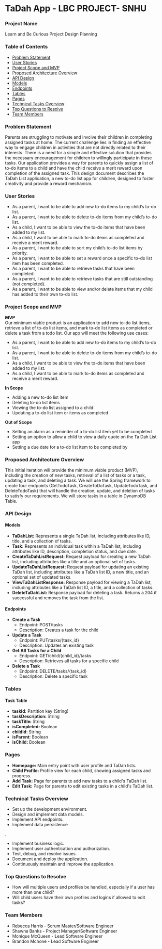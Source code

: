 # TaDah App - LBC PROJECT- SNHU

### Project Name
Learn and Be Curious Project Design Planning

### Table of Contents
- [Problem Statement](#problem-statement)
- [User Stories](#user-stories)
- [Project Scope and MVP](#project-scope-and-mvp)
- [Proposed Architecture Overview](#proposed-architecture-overview)
- [API Design](#api-design)
- [Models](#models)
- [Endpoints](#endpoints)
- [Tables](#tables)
- [Pages](#pages)
- [Technical Tasks Overview](#technical-tasks-overview)
- [Top Questions to Resolve](#top-questions-to-resolve)
- [Team Members](#team-members)

### Problem Statement
Parents are struggling to motivate and involve their children in completing assigned tasks at home. The current challenge lies in finding an effective way to engage children in activities that are not directly related to their interests. There is a need for a simple and effective solution that provides the necessary encouragement for children to willingly participate in these tasks. Our application provides a way for parents to quickly assign a list of to-do items to a child and have the child receive a merit reward upon completion of the assigned task. This design document describes the TaDah List application, a new to-do list app for children, designed to foster creativity and provide a reward mechanism.

### User Stories
- As a parent, I want to be able to add new to-do items to my child’s to-do list.
- As a parent, I want to be able to delete to-do items from my child’s to-do list.
- As a child, I want to be able to view the to-do items that have been added to my list.
- As a child, I want to be able to mark to-do items as completed and receive a merit reward.
- As a parent, I want to be able to sort my child’s to-do list items by priority.
- As a parent, I want to be able to set a reward once a specific to-do list item has been completed.
- As a parent, I want to be able to retrieve tasks that have been completed.
- As a parent, I want to be able to retrieve tasks that are still outstanding (not completed).
- As a parent, I want to be able to view and/or delete items that my child has added to their own to-do list.

### Project Scope and MVP
**MVP**  
Our minimum viable product is an application to add new to-do list items, retrieve a list of to-do list items, and mark to-do list items as completed or delete a task from a todo list. Our app will meet the following use cases:
- As a parent, I want to be able to add new to-do items to my child’s to-do list.
- As a parent, I want to be able to delete to-do items from my child’s to-do list.
- As a child, I want to be able to view the to-do items that have been added to my list.
- As a child, I want to be able to mark to-do items as completed and receive a merit reward.

**In Scope**
- Adding a new to-do list item
- Deleting to-do list items
- Viewing the to-do list assigned to a child
- Updating a to-do list item or items as completed

**Out of Scope**
- Setting an alarm as a reminder of a to-do list item yet to be completed
- Setting an option to allow a child to view a daily quote on the Ta Dah List app
- Setting a due date for a to-do list item to be completed by

### Proposed Architecture Overview
This initial iteration will provide the minimum viable product (MVP), including the creation of new tasks, retrieval of a list of tasks or a task, updating a task, and deleting a task. We will use the Spring framework to create four endpoints (GetTodoTask, CreateToDoTask, UpdateTodoTask, and DeleteTodoTask) that will handle the creation, update, and deletion of tasks to satisfy our requirements. We will store tasks in a table in DynamoDB Table.

### API Design
#### Models
- **TaDahList:** Represents a single TaDah list, including attributes like ID, title, and a collection of tasks.
- **Task:** Represents an individual task within a TaDah list, including attributes like ID, description, completion status, and due date.
- **CreateTaDahListRequest:** Request payload for creating a new TaDah list, including attributes like a title and an optional set of tasks.
- **UpdateTaDahListRequest:** Request payload for updating an existing TaDah list, including attributes like a TaDah list ID, a new title, and an optional set of updated tasks.
- **ViewTaDahListResponse:** Response payload for viewing a TaDah list, including attributes like a TaDah list ID, a title, and a collection of tasks.
- **DeleteTaDahList:** Response payload for deleting a task. Returns a 204 if successful and removes the task from the list.

#### Endpoints
- **Create a Task**
  - Endpoint: POST/tasks
  - Description: Creates a task for the child
- **Update a Task**
  - Endpoint: PUT/tasks/{task_id}
  - Description: Updates an existing task
- **Get All Tasks for a Child**
  - Endpoint: GET/child/{child_id}/tasks
  - Description: Retrieves all tasks for a specific child
- **Delete a Task**
  - Endpoint: DELETE/tasks/{task_id}
  - Description: Delete a specific task

### Tables
#### Task Table
- **taskId:** Partition key (String)
- **taskDescription:** String
- **taskTitle:** String
- **isCompleted:** Boolean
- **childId:** String
- **isParent:** Boolean
- **isChild:** Boolean

### Pages
- **Homepage:** Main entry point with user profile and TaDah lists.
- **Child Profile:** Profile view for each child, showing assigned tasks and progress.
- **Add Task:** Page for parents to add new tasks to a child's TaDah list.
- **Edit Task:** Page for parents to edit existing tasks in a child's TaDah list.

### Technical Tasks Overview
- Set up the development environment.
- Design and implement data models.
- Implement API endpoints.
- Implement data persistence

.
- Implement business logic.
- Implement user authentication and authorization.
- Test, debug, and resolve issues.
- Document and deploy the application.
- Continuously maintain and improve the application.

### Top Questions to Resolve
- How will multiple users and profiles be handled, especially if a user has more than one child?
- Will child users have their own profiles and logins if allowed to edit tasks?

### Team Members
- Rebecca Harris - Scrum Master/Software Engineer
- Shawna Banks - Project Manager/Software Engineer
- Monique McQueen - Lead Software Engineer
- Brandon Mchone - Lead Software Engineer
